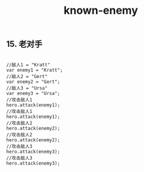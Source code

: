 ﻿---
layout: default
title: known-enemy
---
## 15. 老对手
```

//敌人1 = "Kratt"
var enemy1 = "Kratt";
//敌人2 = "Gert"
var enemy2 = "Gert";
//敌人3 = "Ursa"
var enemy3 = "Ursa";
//攻击敌人1
hero.attack(enemy1);
//攻击敌人1
hero.attack(enemy1);
//攻击敌人2
hero.attack(enemy2);
//攻击敌人2
hero.attack(enemy2);
//攻击敌人3
hero.attack(enemy3);
//攻击敌人3
hero.attack(enemy3);

```
